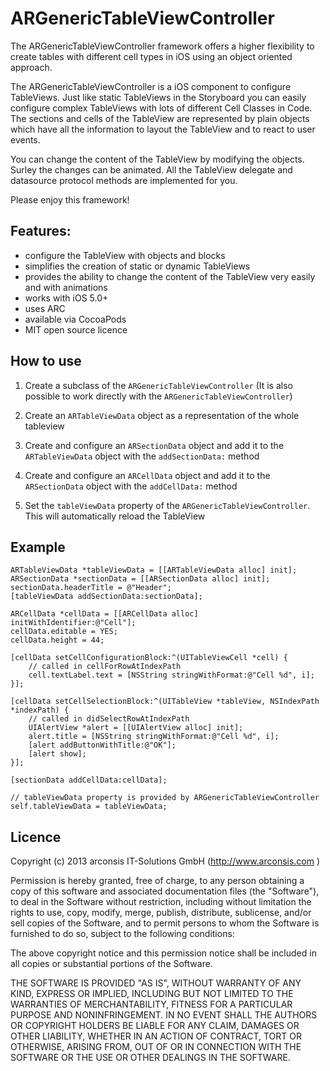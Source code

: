 ARGenericTableViewController
===============

The ARGenericTableViewController framework offers a higher flexibility to create tables with different 
cell types in iOS using an object oriented approach.

The ARGenericTableViewController is a iOS component to configure TableViews. Just like static TableViews 
in the Storyboard you can easily configure complex TableViews with lots of different Cell 
Classes in Code. The sections and cells of the TableView are represented by plain objects which 
have all the information to layout the TableView and to react to user events. 

You can change the content of the TableView by modifying the objects. Surley the changes
can be animated. All the TableView delegate and datasource protocol methods are implemented 
for you.


Please enjoy this framework!


Features:
-------

- configure the TableView with objects and blocks
- simplifies the creation of static or dynamic TableViews
- provides the ability to change the content of the TableView very easily and with animations
- works with iOS 5.0+
- uses ARC
- available via CocoaPods
- MIT open source licence

How to use
---------

1. Create a subclass of the `ARGenericTableViewController` (It is also possible to work directly with the `ARGenericTableViewController`)

2. Create an `ARTableViewData` object as a representation of the whole tableview

3. Create and configure an `ARSectionData` object and add it to the `ARTableViewData` object with the `addSectionData:` method

3. Create and configure an `ARCellData` object and add it to the `ARSectionData` object with the `addCellData:` method

4. Set the `tableViewData` property of the `ARGenericTableViewController`.  This will automatically reload the TableView


Example
-------
    ARTableViewData *tableViewData = [[ARTableViewData alloc] init];
    ARSectionData *sectionData = [[ARSectionData alloc] init];
    sectionData.headerTitle = @"Header";
    [tableViewData addSectionData:sectionData];
    
    ARCellData *cellData = [[ARCellData alloc] initWithIdentifier:@"Cell"];
    cellData.editable = YES;
    cellData.height = 44;

    [cellData setCellConfigurationBlock:^(UITableViewCell *cell) {
        // called in cellForRowAtIndexPath
        cell.textLabel.text = [NSString stringWithFormat:@"Cell %d", i];
    }];

    [cellData setCellSelectionBlock:^(UITableView *tableView, NSIndexPath *indexPath) {
        // called in didSelectRowAtIndexPath
        UIAlertView *alert = [[UIAlertView alloc] init];
        alert.title = [NSString stringWithFormat:@"Cell %d", i];
        [alert addButtonWithTitle:@"OK"];
        [alert show];
    }];

    [sectionData addCellData:cellData];
    
	// tableViewData property is provided by ARGenericTableViewController
    self.tableViewData = tableViewData;


Licence
----------
 Copyright (c) 2013 arconsis IT-Solutions GmbH (http://www.arconsis.com )
 
 Permission is hereby granted, free of charge, to any person obtaining a copy of this software and 
 associated documentation files (the "Software"), to deal in the Software without restriction, including
 without limitation the rights to use, copy, modify, merge, publish, distribute, sublicense, and/or sell
 copies of the Software, and to permit persons to whom the Software is furnished to do so, subject to the
 following conditions:
 
 The above copyright notice and this permission notice shall be included in all copies or substantial 
 portions of the Software.
 
 THE SOFTWARE IS PROVIDED "AS IS", WITHOUT WARRANTY OF ANY KIND, EXPRESS OR IMPLIED, INCLUDING BUT NOT 
 LIMITED TO THE WARRANTIES OF MERCHANTABILITY, FITNESS FOR A PARTICULAR PURPOSE AND NONINFRINGEMENT. IN
 NO EVENT SHALL THE AUTHORS OR COPYRIGHT HOLDERS BE LIABLE FOR ANY CLAIM, DAMAGES OR OTHER LIABILITY, 
 WHETHER IN AN ACTION OF CONTRACT, TORT OR OTHERWISE, ARISING FROM, OUT OF OR IN CONNECTION WITH THE 
 SOFTWARE OR THE USE OR OTHER DEALINGS IN THE SOFTWARE.
